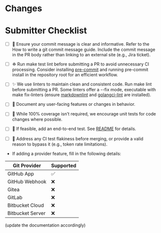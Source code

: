 # Changes <!-- 🎉🎉🎉 Thank you for the PR!!! 🎉🎉🎉 -->

<!-- Describe your changes here- ideally you can get that description straight from your descriptive commit message(s)! -->

# Submitter Checklist

- [ ] 📝 Ensure your commit message is clear and informative. Refer to the How to write a git commit message guide. Include the commit message in the PR body rather than linking to an external site (e.g., Jira ticket).

- [ ] ♽ Run make test lint before submitting a PR to avoid unnecessary CI processing. Consider installing [pre-commit](https://pre-commit.com/) and running pre-commit install in the repository root for an efficient workflow.

- [ ] ✨ We use linters to maintain clean and consistent code. Run make lint before submitting a PR. Some linters offer a --fix mode, executable with make fix-linters (ensure [markdownlint](https://github.com/DavidAnson/markdownlint) and [golangci-lint](https://github.com/golangci/golangci-lint) are installed).

- [ ] 📖 Document any user-facing features or changes in behavior.

- [ ] 🧪 While 100% coverage isn't required, we encourage unit tests for code changes where possible.

- [ ] 🎁 If feasible, add an end-to-end test. See [README](https://github.com/openshift-pipelines/pipelines-as-code/blob/main/test/README.md) for details.

- [ ] 🔎 Address any CI test flakiness before merging, or provide a valid reason to bypass it (e.g., token rate limitations).

- If adding a provider feature, fill in the following details:

| Git Provider     | Supported |
|------------------|-----------|
| GitHub App       | ✅️        |
| GitHub Webhook   | ❌️        |
| Gitea            | ❌️        |
| GitLab           | ❌️        |
| Bitbucket Cloud  | ❌️        |
| Bitbucket Server | ❌️        |

  (update the documentation accordingly)
